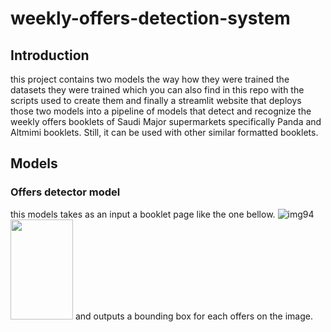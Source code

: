 ﻿# weekly-offers-detection-system
 ## Introduction
this project contains two models the way how they were trained the datasets they were trained which you can also find in this repo with the scripts used to create them and finally a streamlit website that deploys those two models into a pipeline of models that detect and recognize the weekly offers booklets of Saudi Major supermarkets specifically Panda and Altmimi booklets. Still, it can be used with other similar formatted booklets.


## Models 
### Offers detector model
this models takes as an input a booklet page like the one bellow.
![img94](https://user-images.githubusercontent.com/54520739/186296014-976bef57-21fe-4cdc-9110-c0040f76043b.jpg)
<img src="https://user-images.githubusercontent.com/54520739/186296014-976bef57-21fe-4cdc-9110-c0040f76043b.jpg" width="100" height="160">
and outputs a bounding box for each offers on the image.
